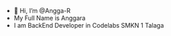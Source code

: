 - 👋 Hi, I’m @Angga-R
- My Full Name is Anggara
- I am BackEnd Developer in Codelabs SMKN 1 Talaga 

<!---
Angga-R/Angga-R is a ✨ special ✨ repository because its `README.md` (this file) appears on your GitHub profile.
You can click the Preview link to take a look at your changes.
--->
